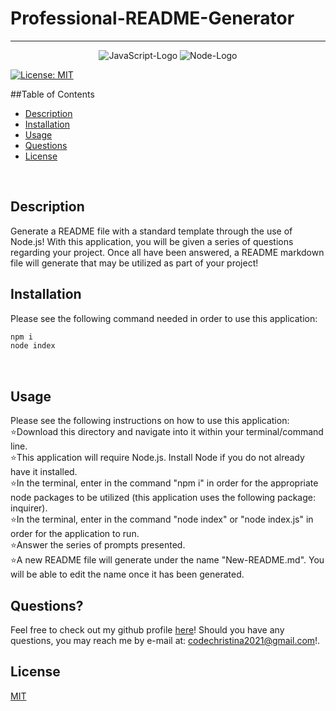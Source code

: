 # Professional-README-Generator

***
<p align="center">
  <img src="https://img.shields.io/badge/JavaScript-323330?style=for-the-badge&logo=javascript&logoColor=F7DF1E" alt="JavaScript-Logo">
  <img src="https://img.shields.io/badge/Node.js-43853D?style=for-the-badge&logo=node.js&logoColor=white" alt="Node-Logo">
</p>

[![License: MIT](https://img.shields.io/badge/License-MIT-yellow.svg)](https://opensource.org/licenses/MIT)


##Table of Contents
* [Description](#description)
* [Installation](#installation)
* [Usage](#usage)
* [Questions](#questions)
* [License](#license)

<br>

## Description
Generate a README file with a standard template through the use of Node.js!  With this application, you will be given a series of questions regarding your project.  Once all have been answered, a README markdown file will generate that may be utilized as part of your project!
<br>

## Installation
Please see the following command needed in order to use this application:<br>
```bash
npm i
node index
```
<br>

## Usage
Please see the following instructions on how to use this application: <br>
⭐Download this directory and navigate into it within your terminal/command line.<br>
⭐This application will require Node.js.  Install Node if you do not already have it installed.<br>
⭐In the terminal, enter in the command "npm i" in order for the appropriate node packages to be utilized (this application uses the following package: inquirer).<br>
⭐In the terminal, enter in the command "node index" or "node index.js" in order for the application to run.<br>
⭐Answer the series of prompts presented.<br>
⭐A new README file will generate under the name "New-README.md".  You will be able to edit the name once it has been generated.
<br>

## Questions?
Feel free to check out my github profile [here](https://github.com/test)!
Should you have any questions, you may reach me by e-mail at: <a href="mailto:codechristina2021@gmail.com?subject=Hi,%20Christina!">codechristina2021@gmail.com</a>!.

## License
[MIT](https://choosealicense.com/licenses/mit/#)

